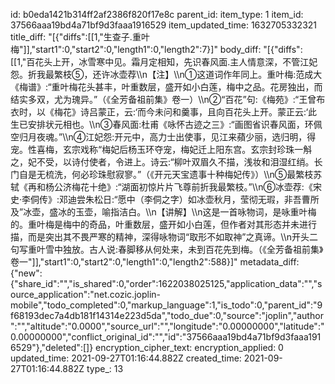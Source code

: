 id: b0eda1421b314ff2af2386f820f17e8c
parent_id: 
item_type: 1
item_id: 37566aaa19bd4a71bf9d3faaa1916529
item_updated_time: 1632705332321
title_diff: "[{\"diffs\":[[1,\"生查子.重叶梅\"]],\"start1\":0,\"start2\":0,\"length1\":0,\"length2\":7}]"
body_diff: "[{\"diffs\":[[1,\"百花头上开，冰雪寒中见。霜月定相知，先识春风面.主人情意深，不管江妃怨。折我最繁枝⑤，还许冰壶荐\\\n【注】\\\n①这道词作年同上。重叶梅:范成大《梅谱》:“重叶梅花头甚丰，叶重数层，盛开如小白莲，梅中之品。花房独出，而结实多双，尤为瑰异。”（《全芳备祖前集》卷一）\\\n②“百花”句:《梅苑》:“王曾布衣时，以《梅花》诗吕蒙正，云:‘而今未问和羹事，且向百花头上开。蒙正云:‘此生已安排状元相也。\\\n③春风面:杜甫《咏怀古迹之三》:“画图省识春风面，环佩空归月夜魂。”\\\n④江妃怨:开元中，高力士出使事，见江来蘋少丽，选归明，得宠。性喜梅，玄宗戏称“梅妃后杨玉环夺宠，梅妃迁上阳东宫。玄宗封珍珠一斛之，妃不受，以诗付使者，令进上。诗云:“柳叶双眉久不描，浅妆和泪湿红绡。长门自是无梳洗，何必珍珠慰寂寥。”（《开元天宝遗事十种梅妃传》）\\\n⑤最繁枝苏轼《再和杨公济梅花十绝》:“湖面初惊片片飞尊前折我最繁枝。”\\\n⑥冰壶荐:《宋史·李侗传》:邓迪尝朱松日:“愿中（李侗之字）如冰壶秋月，莹彻无瑕，非吾曹所及”冰壶，盛冰的玉壶，喻指洁白。\\\n【讲解】\\\n这是一首咏物词，是咏重叶梅的。重叶梅是梅中的奇品，叶重数层，盛开如小白莲，但作者对其形态并未进行描，而是突出其不畏严寒的精神，深得咏物词“取形不如取神”之真谛。\\\n开头二句写重叶雪中独放。古人说:春脚移从何处来，未到百花先到梅。（《全芳备祖前集》卷一\"]],\"start1\":0,\"start2\":0,\"length1\":0,\"length2\":588}]"
metadata_diff: {"new":{"share_id":"","is_shared":0,"order":1622038025125,"application_data":"","source_application":"net.cozic.joplin-mobile","todo_completed":0,"markup_language":1,"is_todo":0,"parent_id":"9f68193dec7a4db181f14314e223d5da","todo_due":0,"source":"joplin","author":"","altitude":"0.0000","source_url":"","longitude":"0.00000000","latitude":"0.00000000","conflict_original_id":"","id":"37566aaa19bd4a71bf9d3faaa1916529"},"deleted":[]}
encryption_cipher_text: 
encryption_applied: 0
updated_time: 2021-09-27T01:16:44.882Z
created_time: 2021-09-27T01:16:44.882Z
type_: 13